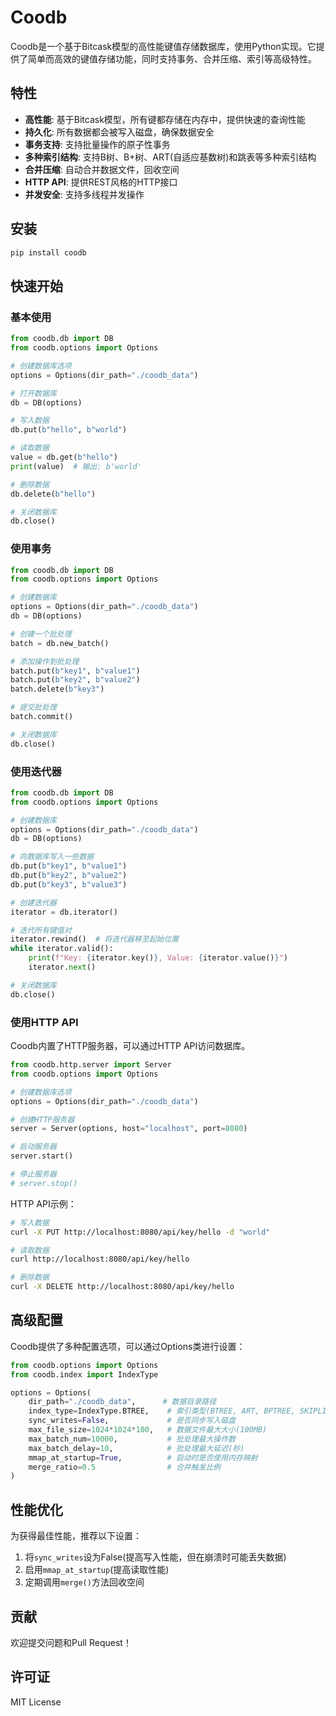 # Coodb

Coodb是一个基于Bitcask模型的高性能键值存储数据库，使用Python实现。它提供了简单而高效的键值存储功能，同时支持事务、合并压缩、索引等高级特性。

## 特性

- **高性能**: 基于Bitcask模型，所有键都存储在内存中，提供快速的查询性能
- **持久化**: 所有数据都会被写入磁盘，确保数据安全
- **事务支持**: 支持批量操作的原子性事务
- **多种索引结构**: 支持B树、B+树、ART(自适应基数树)和跳表等多种索引结构
- **合并压缩**: 自动合并数据文件，回收空间
- **HTTP API**: 提供REST风格的HTTP接口
- **并发安全**: 支持多线程并发操作

## 安装

```bash
pip install coodb
```

## 快速开始

### 基本使用

```python
from coodb.db import DB
from coodb.options import Options

# 创建数据库选项
options = Options(dir_path="./coodb_data")

# 打开数据库
db = DB(options)

# 写入数据
db.put(b"hello", b"world")

# 读取数据
value = db.get(b"hello")
print(value)  # 输出: b'world'

# 删除数据
db.delete(b"hello")

# 关闭数据库
db.close()
```

### 使用事务

```python
from coodb.db import DB
from coodb.options import Options

# 创建数据库
options = Options(dir_path="./coodb_data")
db = DB(options)

# 创建一个批处理
batch = db.new_batch()

# 添加操作到批处理
batch.put(b"key1", b"value1")
batch.put(b"key2", b"value2")
batch.delete(b"key3")

# 提交批处理
batch.commit()

# 关闭数据库
db.close()
```

### 使用迭代器

```python
from coodb.db import DB
from coodb.options import Options

# 创建数据库
options = Options(dir_path="./coodb_data")
db = DB(options)

# 向数据库写入一些数据
db.put(b"key1", b"value1")
db.put(b"key2", b"value2")
db.put(b"key3", b"value3")

# 创建迭代器
iterator = db.iterator()

# 迭代所有键值对
iterator.rewind()  # 将迭代器移至起始位置
while iterator.valid():
    print(f"Key: {iterator.key()}, Value: {iterator.value()}")
    iterator.next()

# 关闭数据库
db.close()
```

### 使用HTTP API

Coodb内置了HTTP服务器，可以通过HTTP API访问数据库。

```python
from coodb.http.server import Server
from coodb.options import Options

# 创建数据库选项
options = Options(dir_path="./coodb_data")

# 创建HTTP服务器
server = Server(options, host="localhost", port=8080)

# 启动服务器
server.start()

# 停止服务器
# server.stop()
```

HTTP API示例：

```bash
# 写入数据
curl -X PUT http://localhost:8080/api/key/hello -d "world"

# 读取数据
curl http://localhost:8080/api/key/hello

# 删除数据
curl -X DELETE http://localhost:8080/api/key/hello
```

## 高级配置

Coodb提供了多种配置选项，可以通过Options类进行设置：

```python
from coodb.options import Options
from coodb.index import IndexType

options = Options(
    dir_path="./coodb_data",      # 数据目录路径
    index_type=IndexType.BTREE,    # 索引类型(BTREE, ART, BPTREE, SKIPLIST)
    sync_writes=False,             # 是否同步写入磁盘
    max_file_size=1024*1024*100,   # 数据文件最大大小(100MB)
    max_batch_num=10000,           # 批处理最大操作数
    max_batch_delay=10,            # 批处理最大延迟(秒)
    mmap_at_startup=True,          # 启动时是否使用内存映射
    merge_ratio=0.5                # 合并触发比例
)
```

## 性能优化

为获得最佳性能，推荐以下设置：

1. 将`sync_writes`设为False(提高写入性能，但在崩溃时可能丢失数据)
2. 启用`mmap_at_startup`(提高读取性能)
3. 定期调用`merge()`方法回收空间

## 贡献

欢迎提交问题和Pull Request！

## 许可证

MIT License